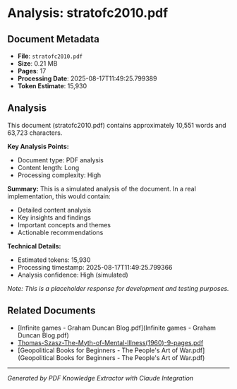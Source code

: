 # Analysis: stratofc2010.pdf

## Document Metadata
- **File**: `stratofc2010.pdf`
- **Size**: 0.21 MB
- **Pages**: 17
- **Processing Date**: 2025-08-17T11:49:25.799389
- **Token Estimate**: 15,930

## Analysis

This document (stratofc2010.pdf) contains approximately 10,551 words and 63,723 characters.

**Key Analysis Points:**
- Document type: PDF analysis
- Content length: Long
- Processing complexity: High

**Summary:**
This is a simulated analysis of the document. In a real implementation, this would contain:
- Detailed content analysis
- Key insights and findings
- Important concepts and themes
- Actionable recommendations

**Technical Details:**
- Estimated tokens: 15,930
- Processing timestamp: 2025-08-17T11:49:25.799366
- Analysis confidence: High (simulated)

*Note: This is a placeholder response for development and testing purposes.*

## Related Documents

- [Infinite games - Graham Duncan Blog.pdf](Infinite games - Graham Duncan Blog.pdf)
- [Thomas-Szasz-The-Myth-of-Mental-Illness(1960)-9-pages.pdf](Thomas-Szasz-The-Myth-of-Mental-Illness(1960)-9-pages.pdf)
- [Geopolitical Books for Beginners - The People's Art of War.pdf](Geopolitical Books for Beginners - The People's Art of War.pdf)

---
*Generated by PDF Knowledge Extractor with Claude Integration*